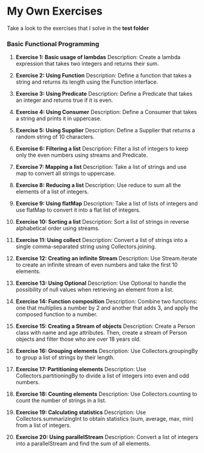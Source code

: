 # My Own Exercises

Take a look to the exercises that I solve in the **test folder**

### Basic Functional Programming

1. **Exercise 1: Basic usage of lambdas**
Description: Create a lambda expression that takes two integers and returns their sum.

2. **Exercise 2: Using Function**
Description: Define a function that takes a string and returns its length using the Function interface.

3. **Exercise 3: Using Predicate**
Description: Define a Predicate that takes an integer and returns true if it is even.

4. **Exercise 4: Using Consumer**
Description: Define a Consumer that takes a string and prints it in uppercase.

5. **Exercise 5: Using Supplier**
Description: Define a Supplier that returns a random string of 10 characters.

6. **Exercise 6: Filtering a list**
Description: Filter a list of integers to keep only the even numbers using streams and Predicate.

7. **Exercise 7: Mapping a list**
Description: Take a list of strings and use map to convert all strings to uppercase.

8. **Exercise 8: Reducing a list**
Description: Use reduce to sum all the elements of a list of integers.

9. **Exercise 9: Using flatMap**
Description: Take a list of lists of integers and use flatMap to convert it into a flat list of integers.

10. **Exercise 10: Sorting a list**
Description: Sort a list of strings in reverse alphabetical order using streams.

11. **Exercise 11: Using collect**
Description: Convert a list of strings into a single comma-separated string using Collectors.joining.

12. **Exercise 12: Creating an infinite Stream**
Description: Use Stream.iterate to create an infinite stream of even numbers and take the first 10 elements.

13. **Exercise 13: Using Optional**
Description: Use Optional to handle the possibility of null values when retrieving an element from a list.

14. **Exercise 14: Function composition**
Description: Combine two functions: one that multiplies a number by 2 and another that adds 3, and apply the composed function to a number.

15. **Exercise 15: Creating a Stream of objects**
Description: Create a Person class with name and age attributes. Then, create a stream of Person objects and filter those who are over 18 years old.

16. **Exercise 16: Grouping elements**
Description: Use Collectors.groupingBy to group a list of strings by their length.

17. **Exercise 17: Partitioning elements**
Description: Use Collectors.partitioningBy to divide a list of integers into even and odd numbers.

18. **Exercise 18: Counting elements**
Description: Use Collectors.counting to count the number of strings in a list.

19. **Exercise 19: Calculating statistics**
Description: Use Collectors.summarizingInt to obtain statistics (sum, average, max, min) from a list of integers.

20. **Exercise 20: Using parallelStream**
Description: Convert a list of integers into a parallelStream and find the sum of all elements.